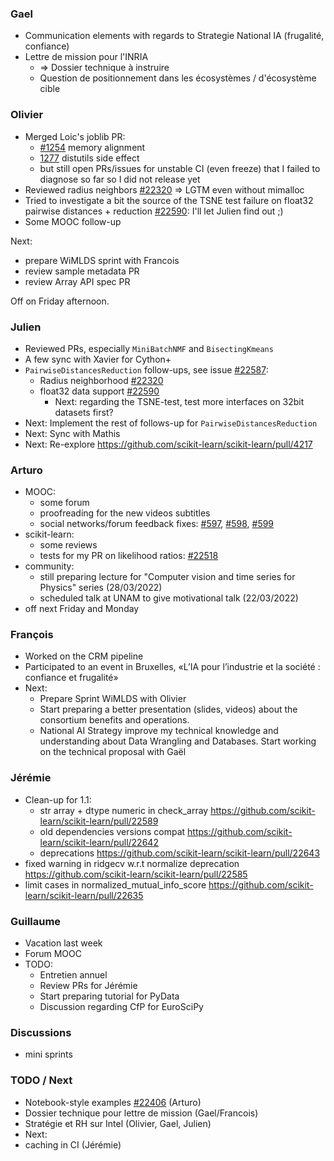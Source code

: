 ### Gael

- Communication elements with regards to Strategie National IA (frugalité, confiance)
- Lettre de mission pour l'INRIA
    - => Dossier technique à instruire
    - Question de positionnement dans les écosystèmes / d'écosystème cible

### Olivier

- Merged Loic's joblib PR:
    - [#1254](https://github.com/joblib/joblib/pull/1254) memory alignment
    - [1277](https://github.com/joblib/joblib/pull/1277) distutils side effect
    - but still open PRs/issues for unstable CI (even freeze) that I failed to diagnose so far so I did not release yet
- Reviewed radius neighbors [#22320](https://github.com/scikit-learn/scikit-learn/pull/22320) => LGTM even without mimalloc
- Tried to investigate a bit the source of the TSNE test failure on float32 pairwise distances + reduction [#22590](https://github.com/scikit-learn/scikit-learn/pull/22590): I'll let Julien find out ;)
- Some MOOC follow-up

Next:
- prepare WiMLDS sprint with Francois
- review sample metadata PR
- review Array API spec PR

Off on Friday afternoon.

### Julien

- Reviewed PRs, especially `MiniBatchNMF` and `BisectingKmeans`
- A few sync with Xavier for Cython+
- `PairwiseDistancesReduction` follow-ups, see issue [#22587](https://github.com/scikit-learn/scikit-learn/issues/22587):
     - Radius neighborhood [#22320](https://github.com/scikit-learn/scikit-learn/pull/22320)
     - float32 data support [#22590](https://github.com/scikit-learn/scikit-learn/pull/22590)
         - Next: regarding the TSNE-test, test more interfaces on 32bit datasets first?
- Next: Implement the rest of follows-up for `PairwiseDistancesReduction`
- Next: Sync with Mathis
- Next: Re-explore https://github.com/scikit-learn/scikit-learn/pull/4217

### Arturo

- MOOC:
    - some forum
    - proofreading for the new videos subtitles
    - social networks/forum feedback fixes: [#597](https://github.com/INRIA/scikit-learn-mooc/pull/597), [#598](https://github.com/INRIA/scikit-learn-mooc/pull/598), [#599](https://github.com/INRIA/scikit-learn-mooc/pull/599)
- scikit-learn:
    - some reviews
    - tests for my PR on likelihood ratios: [#22518](https://github.com/scikit-learn/scikit-learn/pull/22518)
- community:
    - still preparing lecture for "Computer vision and time series for Physics" series (28/03/2022)
    - scheduled talk at UNAM to give motivational talk (22/03/2022)
- off next Friday and Monday

### François
- Worked on the CRM pipeline
- Participated to an event in Bruxelles, «L’IA pour l’industrie et la société : confiance et frugalité»
- Next: 
    - Prepare Sprint WiMLDS with Olivier
    - Start preparing a better presentation (slides, videos) about the consortium benefits and operations.
    - National AI Strategy improve my technical knowledge and understanding about Data Wrangling and Databases. Start working on the technical proposal with Gaël
    
### Jérémie
- Clean-up for 1.1:
  - str array + dtype numeric in check_array
    https://github.com/scikit-learn/scikit-learn/pull/22589
  - old dependencies versions compat
    https://github.com/scikit-learn/scikit-learn/pull/22642
  - deprecations
    https://github.com/scikit-learn/scikit-learn/pull/22643
- fixed warning in ridgecv w.r.t normalize deprecation
  https://github.com/scikit-learn/scikit-learn/pull/22585
- limit cases in normalized_mutual_info_score
  https://github.com/scikit-learn/scikit-learn/pull/22635

### Guillaume

- Vacation last week
- Forum MOOC
- TODO:
    - Entretien annuel
    - Review PRs for Jérémie
    - Start preparing tutorial for PyData
    - Discussion regarding CfP for EuroSciPy 

### Discussions
- mini sprints

### TODO / Next

- Notebook-style examples [#22406](https://github.com/scikit-learn/scikit-learn/issues/22406) (Arturo)
- Dossier technique pour lettre de mission (Gael/Francois)
- Stratégie et RH sur Intel (Olivier, Gael, Julien)
- Next: 
- caching in CI (Jérémie)
